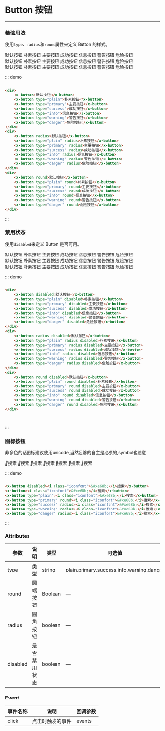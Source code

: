 <style lang="less">
	.x-button{
		margin:10px;
	}
</style>
<script>
 export default {
    methods: {
      click(e) {
        alert('点击会传回当前点击的事件对象:' + e);
      }
    }
  }
</script>
# Button 按钮
----
### 基础用法
使用```type```、```radius```和```round```属性来定义 Button 的样式。

<div class="demo-block">
	<div>
		<x-button @click=click($event)>默认按钮</x-button>
		<x-button @click=click($event) type="plain">朴素按钮</x-button>
		<x-button @click=click($event) type="primary">主要按钮</x-button>
		<x-button @click=click($event) type="success">成功按钮</x-button>
		<x-button @click=click($event) type="info">信息按钮</x-button>
		<x-button @click=click($event) type="warning">警告按钮</x-button>
		<x-button @click=click($event) type="danger">危险按钮</x-button>
	</div>
	<div>
		<x-button @click=click($event) radius>默认按钮</x-button>
		<x-button @click=click($event) type="plain" radius>朴素按钮</x-button>
	    <x-button @click=click($event) type="primary" radius>主要按钮</x-button>
	    <x-button @click=click($event) type="success" radius>成功按钮</x-button>
	    <x-button @click=click($event) type="info" radius>信息按钮</x-button>
	    <x-button @click=click($event) type="warning" radius>警告按钮</x-button>
	    <x-button @click=click($event) type="danger" radius>危险按钮</x-button>
	</div>
	<div>
		<x-button @click=click($event) round>默认按钮</x-button>
		<x-button @click=click($event) type="plain" round>朴素按钮</x-button>
	    <x-button @click=click($event) type="primary" round>主要按钮</x-button>
	    <x-button @click=click($event) type="success" round>成功按钮</x-button>
	    <x-button @click=click($event) type="info" round>信息按钮</x-button>
	    <x-button @click=click($event) type="warning" round>警告按钮</x-button>
	    <x-button @click=click($event) type="danger" round>危险按钮</x-button>
	</div>
</div>

::: demo
```html

<div>
	<x-button>默认按钮</x-button>
	<x-button type="plain">朴素按钮</x-button>
	<x-button type="primary">主要按钮</x-button>
	<x-button type="success">成功按钮</x-button>
	<x-button type="info">信息按钮</x-button>
	<x-button type="warning">警告按钮</x-button>
	<x-button type="danger">危险按钮</x-button>
</div>
<div>
	<x-button radius>默认按钮</x-button>
	<x-button type="plain" radius>朴素按钮</x-button>
	<x-button type="primary" radius>主要按钮</x-button>
	<x-button type="success" radius>成功按钮</x-button>
	<x-button type="info" radius>信息按钮</x-button>
	<x-button type="warning" radius>警告按钮</x-button>
	<x-button type="danger" radius>危险按钮</x-button>
</div>
<div>
	<x-button round>默认按钮</x-button>
	<x-button type="plain" round>朴素按钮</x-button>
	<x-button type="primary" round>主要按钮</x-button>
	<x-button type="success" round>成功按钮</x-button>
	<x-button type="info" round>信息按钮</x-button>
	<x-button type="warning" round>警告按钮</x-button>
	<x-button type="danger" round>危险按钮</x-button>
</div>

```
:::

### 禁用状态

使用```disabled```来定义 Button 是否可用。

<div class="demo-block">
	<div>
		<x-button disabled>默认按钮</x-button>
		<x-button type="plain" disabled>朴素按钮</x-button>
		<x-button type="primary" disabled>主要按钮</x-button>
		<x-button type="success" disabled>成功按钮</x-button>
		<x-button type="info" disabled>信息按钮</x-button>
		<x-button type="warning" disabled>警告按钮</x-button>
		<x-button type="danger" disabled>危险按钮</x-button>
	</div>
	<div>
		<x-button radius disabled>默认按钮</x-button>
		<x-button type="plain" radius disabled>朴素按钮</x-button>
		<x-button type="primary" radius disabled>主要按钮</x-button>
		<x-button type="success" radius disabled>成功按钮</x-button>
		<x-button type="info" radius disabled>信息按钮</x-button>
		<x-button type="warning" radius disabled>警告按钮</x-button>
		<x-button type="danger" radius disabled>危险按钮</x-button>
	</div>
	<div>
		<x-button round disabled>默认按钮</x-button>
		<x-button type="plain" round disabled>朴素按钮</x-button>
		<x-button type="primary" round disabled>主要按钮</x-button>
		<x-button type="success" round disabled>成功按钮</x-button>
		<x-button type="info" round disabled>信息按钮</x-button>
		<x-button type="warning" round disabled>警告按钮</x-button>
		<x-button type="danger" round disabled>危险按钮</x-button>
	</div>
</div>

::: demo
```html

<div>
	<x-button disabled>默认按钮</x-button>
	<x-button type="plain" disabled>朴素按钮</x-button>
	<x-button type="primary" disabled>主要按钮</x-button>
	<x-button type="success" disabled>成功按钮</x-button>
	<x-button type="info" disabled>信息按钮</x-button>
	<x-button type="warning" disabled>警告按钮</x-button>
	<x-button type="danger" disabled>危险按钮</x-button>
</div>
<div>
	<x-button radius disabled>默认按钮</x-button>
	<x-button type="plain" radius disabled>朴素按钮</x-button>
	<x-button type="primary" radius disabled>主要按钮</x-button>
	<x-button type="success" radius disabled>成功按钮</x-button>
	<x-button type="info" radius disabled>信息按钮</x-button>
	<x-button type="warning" radius disabled>警告按钮</x-button>
	<x-button type="danger" radius disabled>危险按钮</x-button>
</div>
<div>
	<x-button round disabled>默认按钮</x-button>
	<x-button type="plain" round disabled>朴素按钮</x-button>
	<x-button type="primary" round disabled>主要按钮</x-button>
	<x-button type="success" round disabled>成功按钮</x-button>
	<x-button type="info" round disabled>信息按钮</x-button>
	<x-button type="warning" round disabled>警告按钮</x-button>
	<x-button type="danger" round disabled>危险按钮</x-button>
</div>

  
```
:::

### 图标按钮
非多色的话图标建议使用unicode,当然足够的自主是必须的,symbol也随意
<div class="demo-block">
	<x-button disabled><i class="iconfont">&#xe68b;</i>搜索</x-button>
	<x-button><i class="iconfont">&#xe68b;</i>搜索</x-button>
	<x-button type="plain"><i class="iconfont">&#xe68b;</i>搜索</x-button>
	<x-button type="primary" round><i class="iconfont">&#xe68b;</i>搜索</x-button>
	<x-button type="success" radius><i class="iconfont">&#xe68b;</i>搜索</x-button>
	<x-button type="warning" radius><i class="iconfont">&#xe68b;</i>搜索</x-button>
	<x-button type="danger" radius><i class="iconfont">&#xe68b;</i>搜索</x-button>
</div>

::: demo
```html

<x-button disabled><i class="iconfont">&#xe68b;</i>搜索</x-button>
<x-button><i class="iconfont">&#xe68b;</i>搜索</x-button>
<x-button type="plain"><i class="iconfont">&#xe68b;</i>搜索</x-button>
<x-button type="primary" round><i class="iconfont">&#xe68b;</i>搜索</x-button>
<x-button type="success" radius><i class="iconfont">&#xe68b;</i>搜索</x-button>
<x-button type="warning" radius><i class="iconfont">&#xe68b;</i>搜索</x-button>
<x-button type="danger" radius><i class="iconfont">&#xe68b;</i>搜索</x-button>

```
:::

### Attributes
| 参数      | 说明    | 类型      | 可选值       | 默认值   |
|---------- |-------- |---------- |-------------  |-------- |
| type     | 类型   | string    | plain,primary,success,info,warning,danger |     —    |
| round     | 圆端按钮  | Boolean    | — | false   |
| radius  | 圆角按钮    | boolean   | —   | false   |
| disabled  | 是否禁用状态    | boolean   | —   | false   |

### Event
| 事件名称      | 说明       | 回调参数   |
|------------- |----------- |---------  |
|click         |点击时触发的事件| events  |